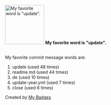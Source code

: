 <img src="https://my-badges.github.io/my-badges/favorite-word.png" alt="My favorite word is &quot;update&quot;." title="My favorite word is &quot;update&quot;." width="128">
<strong>My favorite word is &quot;update&quot;.</strong>
<br><br>

My favorite commit message words are:

1. update (used 48 times)
2. readme.md (used 44 times)
3. de (used 10 times)
4. update-year.yml (used 7 times)
5. close (used 6 times)


Created by <a href="https://github.com/my-badges/my-badges">My Badges</a>